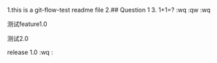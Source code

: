 1.this is a git-flow-test readme file
2.## Question 1 
3. 1+1=?
:wq
:qw
:wq

测试feature1.0


测试2.0

release 1.0
:wq
:
